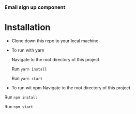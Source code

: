 ### Email sign up component ###

# Installation
- Clone down this repo to your local machine

- To run with yarn

  Navigate to the root directory of this project.

  Run `yarn install`

  Run `yarn start`

- To run wit npm
Navigate to the root directory of this project.

Run `npm install`

Run `npm start`

